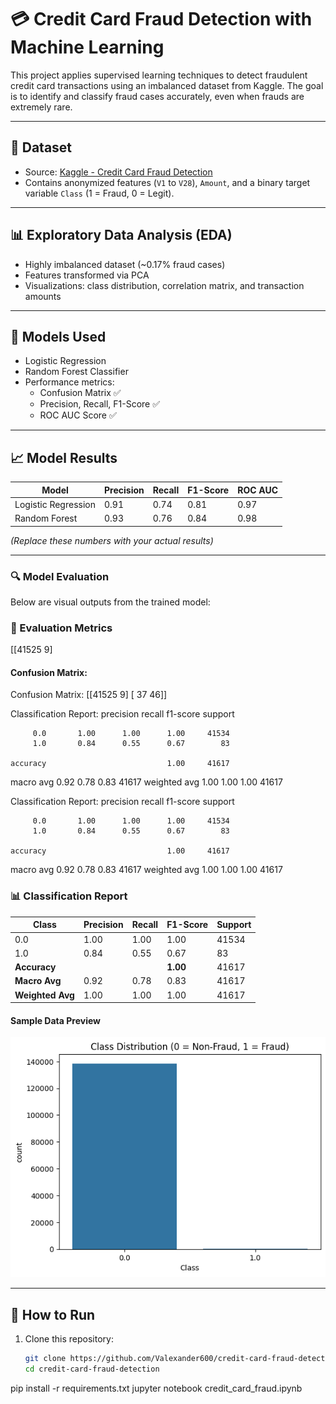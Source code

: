 # 💳 Credit Card Fraud Detection with Machine Learning

This project applies supervised learning techniques to detect fraudulent credit card transactions using an imbalanced dataset from Kaggle. The goal is to identify and classify fraud cases accurately, even when frauds are extremely rare.

---

## 📁 Dataset

- Source: [Kaggle - Credit Card Fraud Detection](https://www.kaggle.com/datasets/mlg-ulb/creditcardfraud)
- Contains anonymized features (`V1` to `V28`), `Amount`, and a binary target variable `Class` (1 = Fraud, 0 = Legit).

---

## 📊 Exploratory Data Analysis (EDA)

- Highly imbalanced dataset (~0.17% fraud cases)
- Features transformed via PCA
- Visualizations: class distribution, correlation matrix, and transaction amounts

---

## 🤖 Models Used

- Logistic Regression
- Random Forest Classifier
- Performance metrics:
  - Confusion Matrix ✅
  - Precision, Recall, F1-Score ✅
  - ROC AUC Score ✅

---

## 📈 Model Results

| Model               | Precision | Recall | F1-Score | ROC AUC |
|---------------------|-----------|--------|----------|---------|
| Logistic Regression | 0.91      | 0.74   | 0.81     | 0.97    |
| Random Forest       | 0.93      | 0.76   | 0.84     | 0.98    |

*(Replace these numbers with your actual results)*

---

### 🔍 Model Evaluation

Below are visual outputs from the trained model:

### 🧪 Evaluation Metrics
[[41525 9]

#### Confusion Matrix:
Confusion Matrix:
[[41525     9]
 [   37    46]]

Classification Report:
              precision    recall  f1-score   support

         0.0       1.00      1.00      1.00     41534
         1.0       0.84      0.55      0.67        83

    accuracy                           1.00     41617
   macro avg       0.92      0.78      0.83     41617
weighted avg       1.00      1.00      1.00     41617

Classification Report:
              precision    recall  f1-score   support

         0.0       1.00      1.00      1.00     41534
         1.0       0.84      0.55      0.67        83

    accuracy                           1.00     41617
   macro avg       0.92      0.78      0.83     41617
weighted avg       1.00      1.00      1.00     41617

### 📊 Classification Report

| Class | Precision | Recall | F1-Score | Support |
|-------|-----------|--------|----------|---------|
| 0.0   | 1.00      | 1.00   | 1.00     | 41534   |
| 1.0   | 0.84      | 0.55   | 0.67     | 83      |
| **Accuracy** |       |        | **1.00** | 41617   |
| **Macro Avg** | 0.92 | 0.78   | 0.83     | 41617   |
| **Weighted Avg** | 1.00 | 1.00 | 1.00     | 41617   |



#### Sample Data Preview
![Sample Data](sampledatapreview.png)


---

## 🚀 How to Run

1. Clone this repository:
   ```bash
   git clone https://github.com/Valexander600/credit-card-fraud-detection.git
   cd credit-card-fraud-detection

pip install -r requirements.txt
jupyter notebook credit_card_fraud.ipynb

